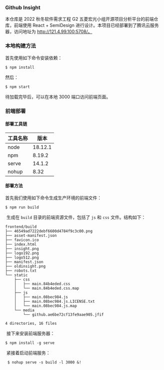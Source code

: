 ### Github Insight

  本仓库是 2022 秋冬软件需求工程 G2 五菱宏光小组开源项目分析平台的前端仓库，前端使用 React + SemiDesign 进行设计。本项目已经部署到了腾讯云服务器，访问地址为 http://121.4.99.100:5708/。

### 本地构建方法

  首先使用如下命令安装依赖：

```shell
$ npm install
```
  然后：

```shell
$ npm start
```
  
  待加载完毕后，可以在本地 3000 端口访问前端页面。


### 前端部署

#### 部署工具链

| 工具名称 | 版本    |
| -------- | ------- |
| node     | 18.12.1 |
| npm      | 8.19.2  |
| serve    | 14.1.2  |
| nohup    | 8.32    |

#### 部署方法

  首先我们使用如下命令生成生产环境的前端文件：

```shell
$ npm run build 
```

​	生成在 `build` 目录的前端资源文件，包括了 `js` 和 `css` 文件。结构如下：

```
frontend/build
├── 46549ad7222debf6600d4784f9c3c00.png
├── asset-manifest.json
├── favicon.ico
├── index.html
├── insight.png
├── logo192.png
├── logo512.png
├── manifest.json
├── oldinsight.png
├── robots.txt
└── static
    ├── css
    │   ├── main.84b4eded.css
    │   └── main.84b4eded.css.map
    ├── js
    │   ├── main.08bec984.js
    │   ├── main.08bec984.js.LICENSE.txt
    │   └── main.08bec984.js.map
    └── media
        └── github.ae6be72cf13fe9aae905.jfif

4 directories, 16 files
```

​	接下来安装前端服务器：

```shell
$ npm install -g serve
```

​	紧接着启动前端服务：

```shell
 $ nohup serve -s build -l 3000 &! 
```

### 
